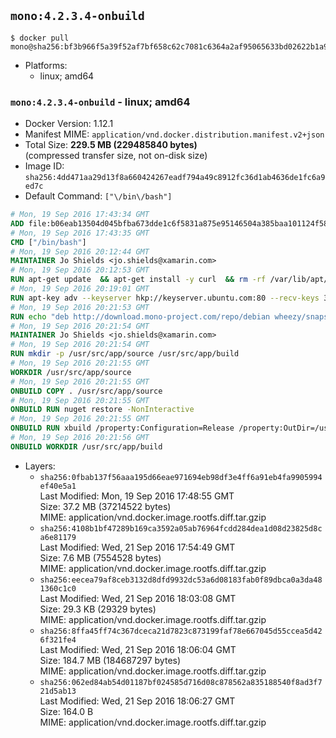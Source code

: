 ## `mono:4.2.3.4-onbuild`

```console
$ docker pull mono@sha256:bf3b966f5a39f52af7bf658c62c7081c6364a2af95065633bd02622b1a97e2c8
```

-	Platforms:
	-	linux; amd64

### `mono:4.2.3.4-onbuild` - linux; amd64

-	Docker Version: 1.12.1
-	Manifest MIME: `application/vnd.docker.distribution.manifest.v2+json`
-	Total Size: **229.5 MB (229485840 bytes)**  
	(compressed transfer size, not on-disk size)
-	Image ID: `sha256:4dd471aa29d13f8a660424267eadf794a49c8912fc36d1ab4636de1fc6a9ed7c`
-	Default Command: `["\/bin\/bash"]`

```dockerfile
# Mon, 19 Sep 2016 17:43:34 GMT
ADD file:b06eab13504d045bfba673dde1c6f5831a875e95146504a385baa101124f58f5 in / 
# Mon, 19 Sep 2016 17:43:35 GMT
CMD ["/bin/bash"]
# Mon, 19 Sep 2016 20:12:44 GMT
MAINTAINER Jo Shields <jo.shields@xamarin.com>
# Mon, 19 Sep 2016 20:12:53 GMT
RUN apt-get update 	&& apt-get install -y curl 	&& rm -rf /var/lib/apt/lists/*
# Mon, 19 Sep 2016 20:19:01 GMT
RUN apt-key adv --keyserver hkp://keyserver.ubuntu.com:80 --recv-keys 3FA7E0328081BFF6A14DA29AA6A19B38D3D831EF
# Mon, 19 Sep 2016 20:21:53 GMT
RUN echo "deb http://download.mono-project.com/repo/debian wheezy/snapshots/4.2.3.4 main" > /etc/apt/sources.list.d/mono-xamarin.list 	&& apt-get update 	&& apt-get install -y mono-devel ca-certificates-mono fsharp mono-vbnc nuget 	&& rm -rf /var/lib/apt/lists/*
# Mon, 19 Sep 2016 20:21:54 GMT
MAINTAINER Jo Shields <jo.shields@xamarin.com>
# Mon, 19 Sep 2016 20:21:54 GMT
RUN mkdir -p /usr/src/app/source /usr/src/app/build
# Mon, 19 Sep 2016 20:21:55 GMT
WORKDIR /usr/src/app/source
# Mon, 19 Sep 2016 20:21:55 GMT
ONBUILD COPY . /usr/src/app/source
# Mon, 19 Sep 2016 20:21:55 GMT
ONBUILD RUN nuget restore -NonInteractive
# Mon, 19 Sep 2016 20:21:55 GMT
ONBUILD RUN xbuild /property:Configuration=Release /property:OutDir=/usr/src/app/build/
# Mon, 19 Sep 2016 20:21:56 GMT
ONBUILD WORKDIR /usr/src/app/build
```

-	Layers:
	-	`sha256:0fbab137f56aaa195d66eae971694eb98df3e4ff6a91eb4fa9905994ef40e5a1`  
		Last Modified: Mon, 19 Sep 2016 17:48:55 GMT  
		Size: 37.2 MB (37214522 bytes)  
		MIME: application/vnd.docker.image.rootfs.diff.tar.gzip
	-	`sha256:4108b1bf47289b169ca3592a05ab76964fcdd284dea1d08d23825d8ca6e81179`  
		Last Modified: Wed, 21 Sep 2016 17:54:49 GMT  
		Size: 7.6 MB (7554528 bytes)  
		MIME: application/vnd.docker.image.rootfs.diff.tar.gzip
	-	`sha256:eecea79af8ceb3132d8dfd9932dc53a6d08183fab0f89dbca0a3da481360c1c0`  
		Last Modified: Wed, 21 Sep 2016 18:03:08 GMT  
		Size: 29.3 KB (29329 bytes)  
		MIME: application/vnd.docker.image.rootfs.diff.tar.gzip
	-	`sha256:8ffa45ff74c367dceca21d7823c873199faf78e667045d55ccea5d426f321fe4`  
		Last Modified: Wed, 21 Sep 2016 18:06:04 GMT  
		Size: 184.7 MB (184687297 bytes)  
		MIME: application/vnd.docker.image.rootfs.diff.tar.gzip
	-	`sha256:062ed84ab54d01187bf024585d716d08c878562a835188540f8ad3f721d5ab13`  
		Last Modified: Wed, 21 Sep 2016 18:06:27 GMT  
		Size: 164.0 B  
		MIME: application/vnd.docker.image.rootfs.diff.tar.gzip
